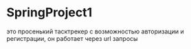 # SpringProject1

это просенький тасктрекер с возможностью авторизации и регистрации, он работает через url запрoсы
